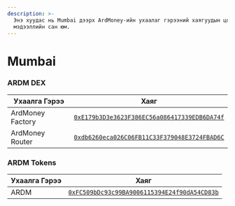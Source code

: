 ```yaml
---
description: >-
  Энэ хуудас нь Mumbai дээрх ArdMoney-ийн ухаалаг гэрээний хаягуудын цогц
  мэдээллийн сан юм.
---
```


# Mumbai

### ARDM DEX

| Ухаалга Гэрээ    | Хаяг                                                                                                                              |
| ---------------- | --------------------------------------------------------------------------------------------------------------------------------- |
| ArdMoney Factory | [`0xE179b3D3e3623F386EC56a086417339EDB6DA74f`](https://mumbai.polygonscan.com/address/0xE179b3D3e3623F386EC56a086417339EDB6DA74f) |
| ArdMoney Router  | [`0xdb6260eca026C06FB11C33F379048E3724FBAD6C`](https://mumbai.polygonscan.com/address/0xdb6260eca026C06FB11C33F379048E3724FBAD6C) |

### ARDM Tokens

| Ухаалга Гэрээ | Хаяг                                                                                                                              |
| ------------- | --------------------------------------------------------------------------------------------------------------------------------- |
| ARDM          | [`0xFC509bDc93c99BA9006115394E24f90dA54CD83b`](https://mumbai.polygonscan.com/address/0xFC509bDc93c99BA9006115394E24f90dA54CD83b) |
